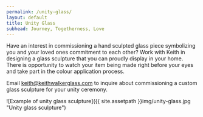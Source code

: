 ```yaml
---
permalink: /unity-glass/
layout: default
title: Unity Glass
subhead: Journey, Togetherness, Love
---
```


Have an interest in commissioning a hand sculpted glass piece symbolizing you and your loved ones commitment to each other? Work with Keith in designing a glass sculpture that you can proudly display in your home. There is opportunity to watch your item being made right before your eyes and take part in the colour application process.

Email <keith@keithwalkerglass.com> to inquire about commissioning a custom glass sculpture for your unity ceremony.

![Example of unity glass sculpture]({{ site.assetpath }}img/unity-glass.jpg "Unity glass sculpture")
